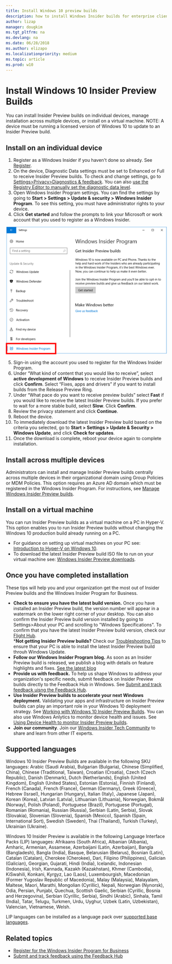 ```yaml
---
title: Install Windows 10 preview builds
description: how to install Windows Insider builds for enterprise client devices
author: lizap
manager: dougkim
ms.tgt_pltfrm: na
ms.devlang: na
ms.date: 06/28/2018
ms.author: elizapo
ms.localizationpriority: medium
ms.topic: article
ms.prod: w10
---
```


# Install Windows 10 Insider Preview Builds
You can install Insider Preview builds on individual devices, manage installation across multiple devices, or install on a virtual machine. 
NOTE: A device must be running a licensed version of Windows 10 to update to an Insider Preview build. 


## Install on an individual device 
1. Register as a Windows Insider if you haven't done so already. See [Register](wip-4-biz-register.md). 
2. On the device, Diagnostic Data settings must be set to Enhanced or Full to receive Insider Preview builds. To check and change settings, go to [Settings>Privacy>Diagnostics & feedback](ms-settings:privacy-feedback). You can also [use the Registry Editor to manually set the diagnostic data level](https://docs.microsoft.com/en-us/windows/privacy/configure-windows-diagnostic-data-in-your-organization#use-registry-editor-to-set-the-diagnostic-data-level). 
3. Open Windows Insider Program settings. You can find the settings by going to __Start > Settings > Update & security > Windows Insider Program__. To see this setting, you must have administrator rights to your device.
4. Click __Get started__ and follow the prompts to link your Microsoft or work account that you used to register as a Windows Insider. 

![alt text](images/wip4biz_prompts.png "Get started button for installing WIP builds")

5. Sign-in using the account you used to register for the Windows Insider Program.  
6. Under “What kind of content that you would like to receive”, select __active development of Windows__ to receive Insider Preview builds and click __Confirm__. Select “Fixes, apps and drivers” if you want to install builds from the Release Preview Ring. 
7. Under “What pace do you want to receive preview builds” select __Fast__ if you would like to receive the latest Insider Preview builds. If you prefer to wait for a more stable build, select __Slow__. Click __Confirm__. 
8. Review the privacy statement and click __Continue__.
9. Reboot the device. 
10. To immediately download the latest Insider Preview build based on the criteria you selected, go to __Start > Settings > Update & Security > Windows Update__, and click __Check for updates__. 
11. Once the download is complete, reboot your device again to complete installation. 

## Install across multiple devices 
Administrators can install and manage Insider Preview builds centrally across multiple devices in their organizational domain using Group Policies or MDM Policies. This option requires an Azure AD domain which must be registered in the Windows Insider Program. For instructions, see [Manage Windows Insider Preview builds](wip-4-biz-manage.md).

## Install on a virtual machine
You can run Insider Preview builds as a virtual machine on a PC in Hyper-V. This option enables you to run Insider Preview builds without changing the Windows 10 production build already running on a PC.
* For guidance on setting up virtual machines on your PC see: [Introduction to Hyper-V on Windows 10](https://docs.microsoft.com/virtualization/hyper-v-on-windows/about/).
* To download the latest Insider Preview build ISO file to run on your virtual machine see: [Windows Insider Preview downloads](https://www.microsoft.com/en-us/software-download/windowsinsiderpreviewadvanced).

## Once you have completed installation
These tips will help you and your organization get the most out of Insider Preview builds and the Windows Insider Program for Business. 
* __Check to ensure you have the latest build version.__ Once you have installed an Insider Preview build, the version number will appear in a watermark on the lower right corner of your desktop. You can also confirm the Insider Preview build version installed by going to Settings>About your PC and scrolling to "Windows Specifications". To confirm that you have the latest Insider Preview build version, check our [Flight Hub](https://docs.microsoft.com/en-us/windows-insider/flight-hub/).  
*__Not getting Insider Preview builds?__ Check our [Troubleshooting Tips](https://insider.windows.com/en-us/how-to-pc/#not-receiving-updates) to ensure that your PC is able to install the latest Insider Preview build throuh Windows Update.
* __Follow our Windows Insider Program blog.__ As soon as an Insider Preview build is released, we publish a blog with details on feature highlights and fixes. [See the latest blog](https://blogs.windows.com/windowsexperience/tag/windows-insider-program/#ft9PuorWX0ODx38J.97)
* __Provide us with feedback.__ To help us shape Windows to address your organization's specific needs, submit feedback on Insider Preview builds directly to the Feedback Hub in Windows. See [Submit and track feedback uisng the Feedback Hub](wip-4-biz-feedback.md). 
* __Use Insider Preview builds to accelerate your next Windows deployment.__ Validating your apps and infrastructure on Insider Preview builds can play an important role in your Windows 10 deployment strategy. See [Working with Windows 10 Insider Preview Builds](wip-4-biz-explore-and-validate.md). You can also use Windows Anlytics to monitor device health and issues. See [Using Device Health to monitor Insider Preview builds](https://insider.windows.com/en-us/for-business-device-health/). 
* __Join our community__. Join our [Windows Insider Tech Community](https://techcommunity.microsoft.com/t5/Windows-Insider-Program/bd-p/WindowsInsiderProgram) to share and learn from other IT experts.

## Supported languages
Windows 10 Insider Preview Builds are available in the following SKU languages:
Arabic (Saudi Arabia), Bulgarian (Bulgaria), Chinese (Simplified, China), Chinese (Traditional, Taiwan), Croatian (Croatia), Czech (Czech Republic), Danish (Denmark), Dutch (Netherlands), English (United Kingdom), English (United States), Estonian (Estonia), Finnish (Finland), French (Canada), French (France), German (Germany), Greek (Greece), Hebrew (Israel), Hungarian (Hungary), Italian (Italy), Japanese (Japan), Korean (Korea), Latvian (Latvia), Lithuanian (Lithuania), Norwegian, Bokmål (Norway), Polish (Poland), Portuguese (Brazil), Portuguese (Portugal), Romanian (Romania), Russian (Russia), Serbian (Latin, Serbia), Slovak (Slovakia), Slovenian (Slovenia), Spanish (Mexico), Spanish (Spain, International Sort), Swedish (Sweden), Thai (Thailand), Turkish (Turkey), Ukrainian (Ukraine).

Windows 10 Insider Preview is available in the following Language Interface Packs (LIP) languages:
Afrikaans (South Africa), Albanian (Albania), Amharic, Armenian, Assamese, Azerbaijani (Latin, Azerbaijan), Bangla (Bangladesh), Bangla (India), Basque, Belarusian (Belarus), Bosnian (Latin), Catalan (Catalan), Cherokee (Cherokee), Dari, Filipino (Philippines), Galician (Galician), Georgian, Gujarati, Hindi (India), Icelandic, Indonesian (Indonesia), Irish, Kannada, Kazakh (Kazakhstan), Khmer (Cambodia), KiSwahili, Konkani, Kyrgyz, Lao (Laos), Luxembourgish, Macedonian (Former Yugoslav Republic of Macedonia), Malay (Malaysia), Malayalam, Maltese, Maori, Marathi, Mongolian (Cyrillic), Nepali, Norwegian (Nynorsk), Odia, Persian, Punjabi, Quechua, Scottish Gaelic, Serbian (Cyrillic, Bosnia and Herzegovina), Serbian (Cyrillic, Serbia), Sindhi (Arabic), Sinhala, Tamil (India), Tatar, Telugu, Turkmen, Urdu, Uyghur, Uzbek (Latin, Uzbekistan), Valencian, Vietnamese, Welsh.

LIP languages can be installed as a language pack over [supported base languages](https://support.microsoft.com/en-us/help/14236/language-packs).

## Related topics

* [Register for the Windows Insider Program for Business](wip-4-biz-register.md)
* [Submit and track feedback using the Feedback Hub](wip-4-biz-feedback.md)
